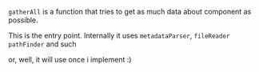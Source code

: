 `gatherAll` is a function that tries to get as much data about component
as possible.

This is the entry point. Internally it uses `metadataParser`, `fileReader` `pathFinder` and such

or, well, it will use once i implement :)
